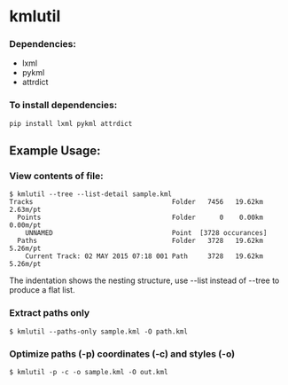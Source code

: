 # kmlutil

### Dependencies:

* lxml
* pykml
* attrdict

### To install dependencies:

    pip install lxml pykml attrdict

## Example Usage:

### View contents of file:

    $ kmlutil --tree --list-detail sample.kml
    Tracks                                   Folder   7456   19.62km    2.63m/pt
      Points                                 Folder      0    0.00km    0.00m/pt
        UNNAMED                              Point  [3728 occurances]
      Paths                                  Folder   3728   19.62km    5.26m/pt
        Current Track: 02 MAY 2015 07:18 001 Path     3728   19.62km    5.26m/pt

The indentation shows the nesting structure, use --list instead of --tree to produce a flat list.

### Extract paths only

    $ kmlutil --paths-only sample.kml -O path.kml

### Optimize paths (-p) coordinates (-c) and styles (-o)

    $ kmlutil -p -c -o sample.kml -O out.kml
